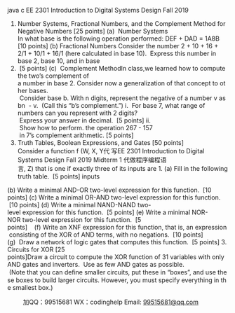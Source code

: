 java c
EE 2301 
Introduction to Digital Systems Design 
Fall 2019
1. Number Systems, Fractional Numbers, and the Complement Method for Negative Numbers [25 points]
(a)  Number Systems
In what base is the following operation performed:
DEF + DAD = 1A8B 
[10 points]
(b) Fractional Numbers
Consider the number
2 + 10 + 16 + 2/1 + 10/1 + 16/1
(here calculated in base 10).  Express this number in base 2, base 10, and in base
16.  [5 points]
(c)  Complement MethodIn class,we learned how to compute the two’s complement of a number in base 2. Consider now a generalization of that concept to other bases.  Consider base b. With n digits, represent the negative of a number v as bn  - v.  (Call this “b’s complement.”)
i.  For base 7, what range of numbers can you represent with 2 digits?  Express your answer in decimal.  [5 points]
ii.  Show how to perform. the operation 267 - 157  in 7’s complement arithmetic. [5 points]
2. Truth Tables, Boolean Expressions, and Gates [50 points]
Consider a function f (W, X, Y代 写EE 2301 Introduction to Digital Systems Design Fall 2019 Midterm 1
代做程序编程语言, Z) that is one if exactly three of its inputs are 1.
(a) Fill in the following truth table.  [5 points] inputs

(b) Write a minimal AND-OR two-level expression for this function.  [10 points]
(c) Write a minimal OR-AND two-level expression for this function.  [10 points]
(d) Write a minimal NAND-NAND two-level expression for this function.  [5 points] (e) Write a minimal NOR-NOR two-level expression for this function.  [5 points]    (f) Write an XNF expression for this function, that is, an expression consisting of
the XOR of AND terms, with no negations.  [10 points]
(g)  Draw a network of logic gates that computes this function.  [5 points]
3. Circuits for XOR [25 points]Draw a circuit to compute the XOR function of 31 variables with only AND gates and inverters.  Use as few AND gates as possible.  (Note that you can deﬁne smaller circuits, put these in “boxes”, and use these boxes to build larger circuits. However, you must specify everything in the smallest box.)



         
加QQ：99515681  WX：codinghelp  Email: 99515681@qq.com
